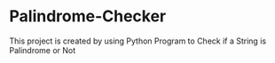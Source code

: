 # Palindrome-Checker
This project is created by using Python Program to Check if a String is Palindrome or Not
